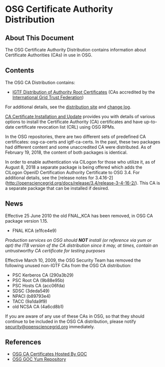 # OSG Certificate Authority Distribution

## About This Document
The OSG Certificate Authority Distribution contains information about Certificate Authorities (CAs) in use in OSG.

## Contents
The OSG CA Distribution contains:

-   [IGTF Distribution of Authority Root Certificates](http://dist.eugridpma.info/distribution/igtf/current/) (CAs accredited by the [International Grid Trust Federation](http://igtf.net/))

For additional details, see the [distribution site](http://repo.opensciencegrid.org/pacman/cadist/) and [change log](http://repo.opensciencegrid.org/pacman/cadist/CHANGES).

[CA Certificate Installation and Update](https://opensciencegrid.org/docs/common/ca/) provides you with details of various options to install the Certificate Authority (CA) certificates and have up-to-date certificate revocation list (CRL) using OSG RPMs.

In the OSG repositories, there are two different sets of predefined CA certificates: osg-ca-certs and igtf-ca-certs. In the past, these two packages had different content and some unaccredited CA were distributed. As of February 19, 2018, the content of both packages is identical.

In order to enable authentication via CILogon for those who utilize it, as of August 8, 2018 a separate package is being offered which adds the CILogon OpenID Certification Authority Certificate to OSG 3.4. For additional details, see the [release notes for 3.4.16-2] (http://opensciencegrid.org/docs/release/3.4/release-3-4-16-2/). This CA is a separate package that can be installed if desired.

## News
Effective 25 June 2010 the old FNAL_KCA has been removed, in OSG CA package version 1.15.

-   FNAL KCA (e1fce4e9)

*Production services on OSG should **NOT** install (or reference via yum or apt) the ITB version of the CA distribution since it may, at times, contain an untrustworthy CA certificate for testing purposes*

Effective March 10, 2009, the OSG Security Team has removed the following unused non-IGTF CAs from the OSG CA distribution:

-   PSC Kerberos CA (290a3b29)
-   PSC Root CA (9b88e95b)
-   PSC Hosts CA (acc06fda)
-   SDSC (3deda549)
-   NPACI (b89793e4)
-   TACC (9a1da9f9)
-   old NCSA CA (4a6cd8b1)

If you are aware of any use of these CAs in OSG, so that they should continue to be included in the OSG CA distribution, please notify <security@opensciencegrid.org> immediately.

## References
-   [OSG CA Certificates Hosted By GOC](http://repo.opensciencegrid.org/pacman/cadist/)
-   [OSG GOC Yum Repository](http://repo.opensciencegrid.org/)

